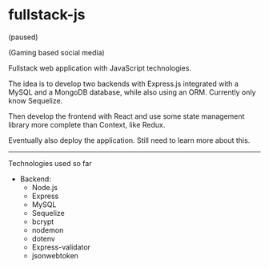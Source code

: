 # fullstack-js

(paused)

(Gaming based social media)

Fullstack web application with JavaScript technologies.

The idea is to develop two backends with Express.js integrated with a MySQL and a MongoDB database, while also using an ORM. Currently only know Sequelize.

Then develop the frontend with React and use some state management library more complete than Context, like Redux.

Eventually also deploy the application. Still need to learn more about this.

<hr>

Technologies used so far
- Backend:
  - Node.js
  - Express
  - MySQL
  - Sequelize
  - bcrypt
  - nodemon
  - dotenv
  - Express-validator
  - jsonwebtoken
